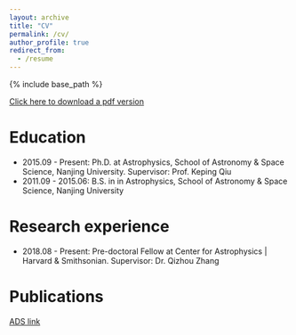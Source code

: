 ```yaml
---
layout: archive
title: "CV"
permalink: /cv/
author_profile: true
redirect_from:
  - /resume
---
```


{% include base_path %}

[Click here to download a pdf version](/files/Liu_Junhao_CV.pdf)

Education
======
* 2015.09 - Present: Ph.D. at Astrophysics, School of Astronomy & Space Science, Nanjing University. Supervisor: Prof. Keping Qiu
* 2011.09 - 2015.06: B.S. in in Astrophysics, School of Astronomy & Space Science, Nanjing University

Research experience
======
* 2018.08 - Present: Pre-doctoral Fellow at Center for Astrophysics \| Harvard & Smithsonian. Supervisor: Dr. Qizhou Zhang

  
Publications
======
[ADS link](https://ui.adsabs.harvard.edu/public-libraries/NMQGgqroSeurMcPVsgLiqQ)

